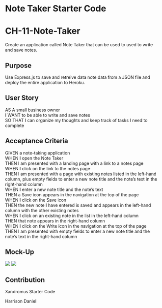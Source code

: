 # Note Taker Starter Code

# CH-11-Note-Taker

Create an application called Note Taker that can be used to used to write and save notes.

## Purpose

Use Express.js to save and retreive data note data from a JSON file and deploy the entire application to Heroku.

## User Story

AS A small business owner  
I WANT to be able to write and save notes  
SO THAT I can organize my thoughts and keep track of tasks I need to complete

## Acceptance Criteria

GIVEN a note-taking application  
WHEN I open the Note Taker  
THEN I am presented with a landing page with a link to a notes page  
WHEN I click on the link to the notes page  
THEN I am presented with a page with existing notes listed in the left-hand column, plus empty fields to enter a new note title and the note’s text in the right-hand column  
WHEN I enter a new note title and the note’s text  
THEN a Save icon appears in the navigation at the top of the page  
WHEN I click on the Save icon  
THEN the new note I have entered is saved and appears in the left-hand column with the other existing notes  
WHEN I click on an existing note in the list in the left-hand column  
THEN that note appears in the right-hand column  
WHEN I click on the Write icon in the navigation at the top of the page  
THEN I am presented with empty fields to enter a new note title and the note’s text in the right-hand column

## Mock-Up

<img src='../develop/public/assets/images/mockup1.png' />
<img src='../develop/public/assets/images/mockup2.png' />

## Contribution

Xandromus Starter Code

Harrison Daniel
